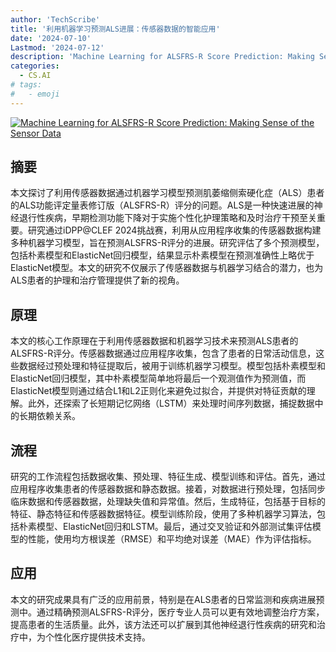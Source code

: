 ```yaml
---
author: 'TechScribe'
title: '利用机器学习预测ALS进展：传感器数据的智能应用'
date: '2024-07-10'
Lastmod: '2024-07-12'
description: 'Machine Learning for ALSFRS-R Score Prediction: Making Sense of the Sensor Data'
categories:
  - CS.AI
# tags:
#   - emoji
---
```


[![Machine Learning for ALSFRS-R Score Prediction: Making Sense of the Sensor Data](https://arxiv-research-1301205113.cos.ap-guangzhou.myqcloud.com/images/2407.08003v1.pdf_0.jpg)](https://arxiv.org/abs/2407.08003v1)

## 摘要

本文探讨了利用传感器数据通过机器学习模型预测肌萎缩侧索硬化症（ALS）患者的ALS功能评定量表修订版（ALSFRS-R）评分的问题。ALS是一种快速进展的神经退行性疾病，早期检测功能下降对于实施个性化护理策略和及时治疗干预至关重要。研究通过iDPP@CLEF 2024挑战赛，利用从应用程序收集的传感器数据构建多种机器学习模型，旨在预测ALSFRS-R评分的进展。研究评估了多个预测模型，包括朴素模型和ElasticNet回归模型，结果显示朴素模型在预测准确性上略优于ElasticNet模型。本文的研究不仅展示了传感器数据与机器学习结合的潜力，也为ALS患者的护理和治疗管理提供了新的视角。<!--more-->

## 原理

本文的核心工作原理在于利用传感器数据和机器学习技术来预测ALS患者的ALSFRS-R评分。传感器数据通过应用程序收集，包含了患者的日常活动信息，这些数据经过预处理和特征提取后，被用于训练机器学习模型。模型包括朴素模型和ElasticNet回归模型，其中朴素模型简单地将最后一个观测值作为预测值，而ElasticNet模型则通过结合L1和L2正则化来避免过拟合，并提供对特征贡献的理解。此外，还探索了长短期记忆网络（LSTM）来处理时间序列数据，捕捉数据中的长期依赖关系。

## 流程

研究的工作流程包括数据收集、预处理、特征生成、模型训练和评估。首先，通过应用程序收集患者的传感器数据和静态数据。接着，对数据进行预处理，包括同步临床数据和传感器数据，处理缺失值和异常值。然后，生成特征，包括基于目标的特征、静态特征和传感器数据特征。模型训练阶段，使用了多种机器学习算法，包括朴素模型、ElasticNet回归和LSTM。最后，通过交叉验证和外部测试集评估模型的性能，使用均方根误差（RMSE）和平均绝对误差（MAE）作为评估指标。

## 应用

本文的研究成果具有广泛的应用前景，特别是在ALS患者的日常监测和疾病进展预测中。通过精确预测ALSFRS-R评分，医疗专业人员可以更有效地调整治疗方案，提高患者的生活质量。此外，该方法还可以扩展到其他神经退行性疾病的研究和治疗中，为个性化医疗提供技术支持。